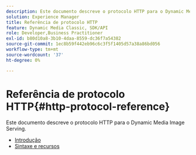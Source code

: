 ```yaml
---
description: Este documento descreve o protocolo HTTP para o Dynamic Media Image Serving.
solution: Experience Manager
title: Referência de protocolo HTTP
feature: Dynamic Media Classic, SDK/API
role: Developer,Business Practitioner
exl-id: b80d10a8-3b10-4daa-8559-dc36f7a54382
source-git-commit: 1ec8b59f442eb96c6c3f5f1405d57a38a86bd056
workflow-type: tm+mt
source-wordcount: '37'
ht-degree: 0%

---
```


# Referência de protocolo HTTP{#http-protocol-reference}

Este documento descreve o protocolo HTTP para o Dynamic Media Image Serving.

* [Introdução](/help/aem-is-ir-api/is-api/http-ref/image-serving-api-ref/c-http-protocol-reference/c-introduction/c-introduction.md)
* [Sintaxe e recursos](/help/aem-is-ir-api/is-api/http-ref/image-serving-api-ref/c-http-protocol-reference/c-syntax-and-features/c-syntax-and-features.md)
